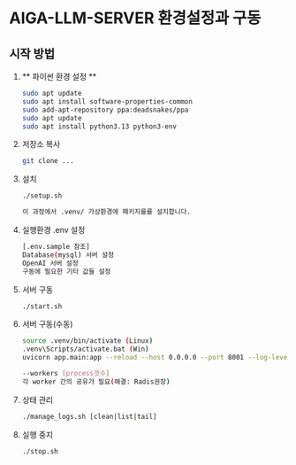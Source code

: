 # AIGA-LLM-SERVER 환경설정과 구동

## 시작 방법

1. ** 파이썬 환경 설정 **
   ```bash
   sudo apt update
   sudo apt install software-properties-common
   sudo add-apt-repository ppa:deadsnakes/ppa
   sudo apt update
   sudo apt install python3.13 python3-env

2. 저장소 복사
   ```bash
   git clone ...

3. 설치
   ```bash
   ./setup.sh
   
   이 과정에서 .venv/ 가상환경에 패키지를를 설치합니다.

4. 실행환경 .env 설정
   ```bash
   [.env.sample 참조]
   Database(mysql) 서버 설정
   OpenAI 서버 설정
   구동에 필요한 기타 값들 설정

5. 서버 구동
   ```bash
   ./start.sh

6. 서버 구동(수동)
   ```bash
   source .venv/bin/activate (Linux)
   .venv\Scripts/activate.bat (Win)
   uvicorn app.main:app --reload --host 0.0.0.0 --port 8001 --log-level debug
   
   --workers [process갯수]
   각 worker 간의 공유가 필요(해결: Radis권장)

7. 상태 관리
   ```bash
   ./manage_logs.sh [clean|list|tail]
   
8. 실행 중지
   ```bash
   ./stop.sh
   
   
